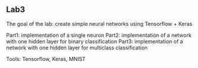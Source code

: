 ## Lab3

The goal of the lab: create simple neural networks using Tensorflow + Keras

Part1: implementation of a single neuron
Part2: implementation of a network with one hidden layer for binary classification
Part3: implementation of a network with one hidden layer for multiclass classification

Tools: Tensorflow, Keras, MNIST